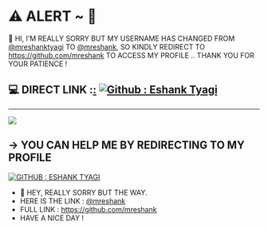 # ⚠️ ALERT ~ 🚨
👋 HI, I’M REALLY SORRY BUT MY USERNAME HAS CHANGED FROM [@mreshanktyagi](https://github.com/mreshanktyagi) TO [@mreshank](https://github.com/mreshank), SO KINDLY REDIRECT TO https://github.com/mreshank TO ACCESS MY PROFILE .. THANK YOU FOR YOUR PATIENCE !


## 💻 DIRECT LINK :[:](https://github.com/mreshank) [![Github : Eshank Tyagi](https://img.shields.io/badge/GitHub%20:%20Eshank%20Tyagi-8A2BE2?style=social&logo=github&link=https%3A%2F%2Fgithub.com%2Fmreshank)](https://github.com/mreshank) 

---
[![](https://visitcount.itsvg.in/api?id=mreshanktyagi&icon=0&color=0)](https://visitcount.itsvg.in)
  ## -> YOU CAN HELP ME BY REDIRECTING TO MY PROFILE
  [![GITHUB : ESHANK TYAGI](https://img.shields.io/badge/GitHub%20:%20Eshank%20Tyagi-8A2BE2?style=social&logo=github&link=https%3A%2F%2Fgithub.com%2Fmreshank)](https://github.com/mreshank) 

  
<!-- Proudly created with GPRM ( https://gprm.itsvg.in ) -->



- 👋 HEY, REALLY SORRY BUT THE WAY.
- HERE IS THE LINK : [@mreshank](https://github.com/mreshank)
- FULL LINK : https://github.com/mreshank
- HAVE A NICE DAY !

<!---
mreshanktyagi/mreshanktyagi is a ✨ special ✨ repository because its `README.md` (this file) appears on your GitHub profile.
You can click the Preview link to take a look at your changes.
--->
